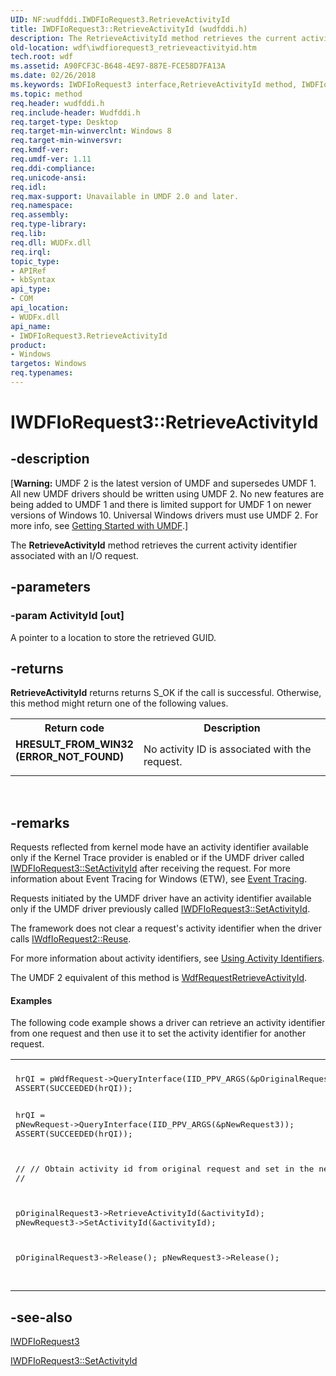 ```yaml
---
UID: NF:wudfddi.IWDFIoRequest3.RetrieveActivityId
title: IWDFIoRequest3::RetrieveActivityId (wudfddi.h)
description: The RetrieveActivityId method retrieves the current activity identifier associated with an I/O request.
old-location: wdf\iwdfiorequest3_retrieveactivityid.htm
tech.root: wdf
ms.assetid: A90FCF3C-B648-4E97-887E-FCE58D7FA13A
ms.date: 02/26/2018
ms.keywords: IWDFIoRequest3 interface,RetrieveActivityId method, IWDFIoRequest3.RetrieveActivityId, IWDFIoRequest3::RetrieveActivityId, RetrieveActivityId, RetrieveActivityId method, RetrieveActivityId method,IWDFIoRequest3 interface, umdf.iwdfiorequest3_retrieveactivityid, wdf.iwdfiorequest3_retrieveactivityid, wudfddi/IWDFIoRequest3::RetrieveActivityId
ms.topic: method
req.header: wudfddi.h
req.include-header: Wudfddi.h
req.target-type: Desktop
req.target-min-winverclnt: Windows 8
req.target-min-winversvr: 
req.kmdf-ver: 
req.umdf-ver: 1.11
req.ddi-compliance: 
req.unicode-ansi: 
req.idl: 
req.max-support: Unavailable in UMDF 2.0 and later.
req.namespace: 
req.assembly: 
req.type-library: 
req.lib: 
req.dll: WUDFx.dll
req.irql: 
topic_type:
- APIRef
- kbSyntax
api_type:
- COM
api_location:
- WUDFx.dll
api_name:
- IWDFIoRequest3.RetrieveActivityId
product:
- Windows
targetos: Windows
req.typenames: 
---
```


# IWDFIoRequest3::RetrieveActivityId


## -description


<p class="CCE_Message">[<b>Warning:</b> UMDF 2 is the latest version of UMDF and supersedes UMDF 1.  All new UMDF drivers should be written using UMDF 2.  No new features are being added to UMDF 1 and there is limited support for UMDF 1 on newer versions of Windows 10.  Universal Windows drivers must use UMDF 2.  For more info, see <a href="https://docs.microsoft.com/windows-hardware/drivers/wdf/getting-started-with-umdf-version-2">Getting Started with UMDF</a>.]


   The 
  <b>RetrieveActivityId</b> method retrieves the current activity identifier associated with an I/O request.


## -parameters




### -param ActivityId [out]

A pointer to a location to store the retrieved GUID.


## -returns



<b>RetrieveActivityId</b> returns returns S_OK if the call is successful. Otherwise, this method might return one of the following values.

<table>
<tr>
<th>Return code</th>
<th>Description</th>
</tr>
<tr>
<td width="40%">
<dl>
<dt><b>HRESULT_FROM_WIN32   (ERROR_NOT_FOUND)</b></dt>
</dl>
</td>
<td width="60%">
No activity ID is associated with the request.

</td>
</tr>
</table>
 




## -remarks



Requests reflected from kernel mode have an activity identifier available only if the Kernel Trace provider is enabled or if the UMDF driver called <a href="https://msdn.microsoft.com/57CB3CED-FE46-4A74-9E23-82640B7EF1DC">IWDFIoRequest3::SetActivityId</a> after receiving the request. For more information about Event Tracing for Windows (ETW), see <a href="https://msdn.microsoft.com/3de69436-671b-46a2-8d92-4eb3af2a4233">Event Tracing</a>.

Requests initiated by the UMDF driver have an activity identifier available only if the UMDF driver previously called  <a href="https://msdn.microsoft.com/57CB3CED-FE46-4A74-9E23-82640B7EF1DC">IWDFIoRequest3::SetActivityId</a>.

The framework does not clear a request's activity identifier when the driver calls <a href="https://msdn.microsoft.com/library/windows/hardware/ff559048">IWdfIoRequest2::Reuse</a>.

For more information about activity identifiers, see <a href="https://msdn.microsoft.com/2B70953F-5192-4654-9506-6A84373D20B4">Using Activity Identifiers</a>.

The UMDF 2 equivalent of this method is <a href="https://msdn.microsoft.com/library/windows/hardware/dn265621">WdfRequestRetrieveActivityId</a>.


#### Examples

The following code example shows a driver can retrieve an  activity identifier from one request and then use it to set the activity identifier for another request.

<div class="code"><span codelanguage=""><table>
<tr>
<th></th>
</tr>
<tr>
<td>
<pre>hrQI = pWdfRequest-&gt;QueryInterface(IID_PPV_ARGS(&amp;pOriginalRequest3));
ASSERT(SUCCEEDED(hrQI));

hrQI = pNewRequest-&gt;QueryInterface(IID_PPV_ARGS(&amp;pNewRequest3));
ASSERT(SUCCEEDED(hrQI));

//
// Obtain activity id from original request and set in the new one
//

pOriginalRequest3-&gt;RetrieveActivityId(&amp;activityId);
pNewRequest3-&gt;SetActivityId(&amp;activityId);

pOriginalRequest3-&gt;Release();
pNewRequest3-&gt;Release();

</pre>
</td>
</tr>
</table></span></div>



## -see-also




<a href="https://msdn.microsoft.com/library/windows/hardware/hh451337">IWDFIoRequest3</a>



<a href="https://msdn.microsoft.com/57CB3CED-FE46-4A74-9E23-82640B7EF1DC">IWDFIoRequest3::SetActivityId</a>
 

 

